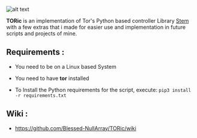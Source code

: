 ![alt text](https://github.com/Blessed-NullArray/TORic/blob/master/imgs/toric-banner.png?raw=true)

**TORic** is an implementation of Tor's Python based controller Library [Stem](https://github.com/torproject/stem) with a few extras that i made for easier use and implementation in future scripts and projects of mine.

## Requirements :
* You need to be on a Linux based System

* You need to have **tor** installed

* To Install the Python requirements for the script, execute: `pip3 install -r requirements.txt`

## Wiki :

* https://github.com/Blessed-NullArray/TORic/wiki